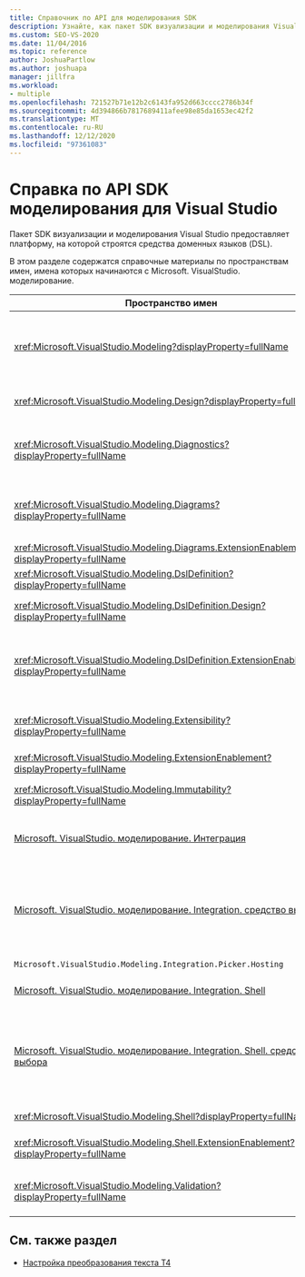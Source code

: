 ```yaml
---
title: Справочник по API для моделирования SDK
description: Узнайте, как пакет SDK визуализации и моделирования Visual Studio предоставляет платформу, в которой строятся средства доменных языков (DSL).
ms.custom: SEO-VS-2020
ms.date: 11/04/2016
ms.topic: reference
author: JoshuaPartlow
ms.author: joshuapa
manager: jillfra
ms.workload:
- multiple
ms.openlocfilehash: 721527b71e12b2c6143fa952d663cccc2786b34f
ms.sourcegitcommit: 4d394866b7817689411afee98e85da1653ec42f2
ms.translationtype: MT
ms.contentlocale: ru-RU
ms.lasthandoff: 12/12/2020
ms.locfileid: "97361083"
---
```

# <a name="api-reference-for-modeling-sdk-for-visual-studio"></a>Справка по API SDK моделирования для Visual Studio

Пакет SDK визуализации и моделирования Visual Studio предоставляет платформу, на которой строятся средства доменных языков (DSL).

В этом разделе содержатся справочные материалы по пространствам имен, имена которых начинаются с Microsoft. VisualStudio. моделирование.

|Пространство имен|Content|
|-|-|
|<xref:Microsoft.VisualStudio.Modeling?displayProperty=fullName>|Такие классы, как ModelElement, являются базовым классом для всех доменных классов, определенных в DSL.|
|<xref:Microsoft.VisualStudio.Modeling.Design?displayProperty=fullName>|Классы, которые формируют часть определения DSL.|
|<xref:Microsoft.VisualStudio.Modeling.Diagnostics?displayProperty=fullName>|Средство просмотра хранилища моделей и средства измерения производительности.|
|<xref:Microsoft.VisualStudio.Modeling.Diagrams?displayProperty=fullName>|Такие классы, как ShapeElement, являются базовым классом всех фигур, определенных в DSL.|
|<xref:Microsoft.VisualStudio.Modeling.Diagrams.ExtensionEnablement?displayProperty=fullName>|Жесты и методы выбора.|
|<xref:Microsoft.VisualStudio.Modeling.DslDefinition?displayProperty=fullName>|API конструктора определений DSL.|
|<xref:Microsoft.VisualStudio.Modeling.DslDefinition.Design?displayProperty=fullName>|Внутренние классы конструктора определений DSL.|
|<xref:Microsoft.VisualStudio.Modeling.DslDefinition.ExtensionEnablement?displayProperty=fullName>|Атрибуты, позволяющие расширить конструктор DSL с помощью команд, жестов и проверки.|
|<xref:Microsoft.VisualStudio.Modeling.Extensibility?displayProperty=fullName>|Методы расширения для ModelElement, реализующие расширяемость DSL.|
|<xref:Microsoft.VisualStudio.Modeling.ExtensionEnablement?displayProperty=fullName>|Атрибуты расширяемости|
|<xref:Microsoft.VisualStudio.Modeling.Immutability?displayProperty=fullName>|Позволяет делать части модели только для чтения.|
|[Microsoft. VisualStudio. моделирование. Интеграция](/previous-versions/ee904412(v=vs.140))|API ModelBus, который помогает интегрировать различные модели.|
|[Microsoft. VisualStudio. моделирование. Integration. средство выбора](/previous-versions/ee904394(v=vs.140))|Диалоговое окно, позволяющее пользователям переходить к моделям и элементам для создания ссылок ModelBus.|
|`Microsoft.VisualStudio.Modeling.Integration.Picker.Hosting`|Служба выбора.|
|[Microsoft. VisualStudio. моделирование. Integration. Shell](/previous-versions/ee869435(v=vs.140))|Платформа адаптера ModelBus для Visual Studio.|
|[Microsoft. VisualStudio. моделирование. Integration. Shell. средство выбора](/previous-versions/ee886769(v=vs.140))|Диалоговое окно выбора позволяет пользователям переходить к моделям и элементам для создания ссылок ModelBus.|
|<xref:Microsoft.VisualStudio.Modeling.Shell?displayProperty=fullName>|Интерфейс между DSL и Visual Studio.|
|<xref:Microsoft.VisualStudio.Modeling.Shell.ExtensionEnablement?displayProperty=fullName>|Позволяет определять команды контекстного меню.|
|<xref:Microsoft.VisualStudio.Modeling.Validation?displayProperty=fullName>|Позволяет определять ограничения проверки.|

## <a name="see-also"></a>См. также раздел

- [Настройка преобразования текста T4](../modeling/customizing-t4-text-transformation.md)
